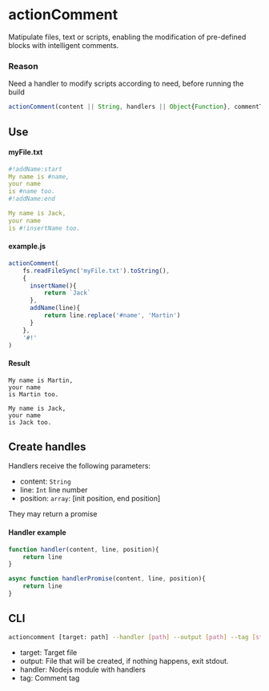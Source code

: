 # actionComment
Matipulate files, text or scripts, enabling the modification of pre-defined blocks with intelligent comments.

### Reason
Need a handler to modify scripts according to need, before running the build


```javascript
actionComment(content || String, handlers || Object{Function}, commentTag = '#!')
```

## Use
#### myFile.txt
```yml
#!addName:start
My name is #name,
your name
is #name too.
#!addName:end

My name is Jack,
your name
is #!insertName too.
```

#### example.js
```javascript
actionComment(
    fs.readFileSync('myFile.txt').toString(), 
    {
      insertName(){
          return `Jack`
      },
      addName(line){
          return line.replace('#name', 'Martin')
      }
    }, 
    '#!'
)
```

#### Result
```text
My name is Martin,
your name
is Martin too.

My name is Jack,
your name
is Jack too.
```

## Create handles
Handlers receive the following parameters:
 - content: `String`
 - line: `Int` line number
 - position: `array`: [init position, end position] 

They may return a promise

#### Handler example
```javascript
function handler(content, line, position){
    return line
}

async function handlerPromise(content, line, position){
    return line
}
```

## CLI
```bash
actioncomment [target: path] --handler [path] --output [path] --tag [string] 
```
 - target: Target file
 - output: File that will be created, if nothing happens, exit stdout.
 - handler: Nodejs module with handlers
 - tag: Comment tag
